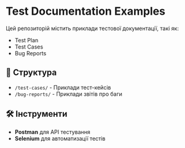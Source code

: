 
# Test Documentation Examples  
Цей репозиторій містить приклади тестової документації, такі як:  
- Test Plan  
- Test Cases  
- Bug Reports  

## 📌 Структура  
- `/test-cases/` - Приклади тест-кейсів  
- `/bug-reports/` - Приклади звітів про баги  

## 🛠 Інструменти  
- **Postman** для API тестування  
- **Selenium** для автоматизації тестів  
